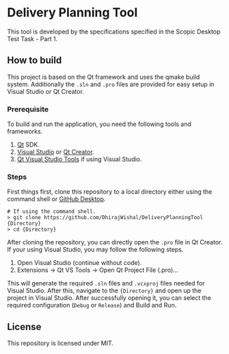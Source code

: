 # Delivery Planning Tool
This tool is developed by the specifications specified in the Scopic Desktop Test Task - Part 1.

## How to build
This project is based on the Qt framework and uses the qmake build system. Additionally the `.sln` and `.pro` files are provided for easy setup in Visual Studio or Qt Creator.

### Prerequisite
To build and run the application, you need the following tools and frameworks.
1. [Qt](https://www.qt.io/) SDK.
2. [Visual Studio](https://visualstudio.microsoft.com/) or [Qt Creator](https://www.qt.io/product/development-tools).
3. [Qt Visual Studio Tools](https://marketplace.visualstudio.com/items?itemName=TheQtCompany.QtVisualStudioTools2019) if using Visual Studio.

### Steps
First things first, clone this repository to a local directory either using the command shell or [GitHub Desktop](https://desktop.github.com/).
```shell
# If using the command shell.
> git clone https://github.com/DhirajWishal/DeliveryPlanningTool {Directory}
> cd {Directory}
```

After cloning the repository, you can directly open the `.pro` file in Qt Creator. If your using Visual Studio, you may follow the following steps.
1. Open Visual Studio (continue without code).
2. Extensions -> Qt VS Tools -> Open Qt Project File (.pro)...

This will generate the required `.sln` files and `.vcxproj` files needed for Visual Studio. After this, navigate to the `{Directory}` and open up the project in Visual Studio. After successfully opening it, you can select the required configuration (`Debug` or `Release`) and Build and Run.

## License
This repository is licensed under MIT.